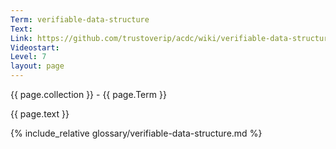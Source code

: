 ```yaml
---
Term: verifiable-data-structure
Text: 
Link: https://github.com/trustoverip/acdc/wiki/verifiable-data-structure.md
Videostart: 
Level: 7
layout: page
---
```


{{ page.collection }} - {{ page.Term }}

   {{ page.text }}

{% include_relative glossary/verifiable-data-structure.md %}
